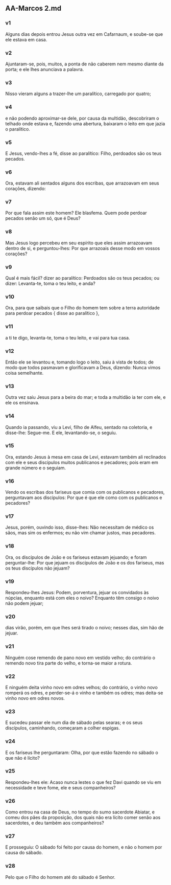 ## AA-Marcos 2.md
### v1
 Alguns dias depois entrou Jesus outra vez em Cafarnaum, e soube-se que ele estava em casa.
### v2
 Ajuntaram-se, pois, muitos, a ponta de não caberem nem mesmo diante da porta; e ele lhes anunciava a palavra.
### v3
 Nisso vieram alguns a trazer-lhe um paralítico, carregado por quatro;
### v4
 e não podendo aproximar-se dele, por causa da multidão, descobriram o telhado onde estava e, fazendo uma abertura, baixaram o leito em que jazia o paralítico.
### v5
 E Jesus, vendo-lhes a fé, disse ao paralítico: Filho, perdoados são os teus pecados.
### v6
 Ora, estavam ali sentados alguns dos escribas, que arrazoavam em seus corações, dizendo:
### v7
 Por que fala assim este homem? Ele blasfema. Quem pode perdoar pecados senão um só, que é Deus?
### v8
 Mas Jesus logo percebeu em seu espírito que eles assim arrazoavam dentro de si, e perguntou-lhes: Por que arrazoais desse modo em vossos corações?
### v9
 Qual é mais fácil? dizer ao paralítico: Perdoados são os teus pecados; ou dizer: Levanta-te, toma o teu leito, e anda?
### v10
 Ora, para que saibais que o Filho do homem tem sobre a terra autoridade para perdoar pecados { disse ao paralítico },
### v11
 a ti te digo, levanta-te, toma o teu leito, e vai para tua casa.
### v12
 Então ele se levantou e, tomando logo o leito, saiu à vista de todos; de modo que todos pasmavam e glorificavam a Deus, dizendo: Nunca vimos coisa semelhante.
### v13
 Outra vez saiu Jesus para a beira do mar; e toda a multidão ia ter com ele, e ele os ensinava.
### v14
 Quando ia passando, viu a Levi, filho de Alfeu, sentado na coletoria, e disse-lhe: Segue-me. E ele, levantando-se, o seguiu.
### v15
 Ora, estando Jesus à mesa em casa de Levi, estavam também ali reclinados com ele e seus discípulos muitos publicanos e pecadores; pois eram em grande número e o seguiam.
### v16
 Vendo os escribas dos fariseus que comia com os publicanos e pecadores, perguntavam aos discípulos: Por que é que ele como com os publicanos e pecadores?
### v17
 Jesus, porém, ouvindo isso, disse-lhes: Não necessitam de médico os sãos, mas sim os enfermos; eu não vim chamar justos, mas pecadores.
### v18
 Ora, os discípulos de João e os fariseus estavam jejuando; e foram perguntar-lhe: Por que jejuam os discípulos de João e os dos fariseus, mas os teus discípulos não jejuam?
### v19
 Respondeu-lhes Jesus: Podem, porventura, jejuar os convidados às núpcias, enquanto está com eles o noivo? Enquanto têm consigo o noivo não podem jejuar;
### v20
 dias virão, porém, em que lhes será tirado o noivo; nesses dias, sim hão de jejuar.
### v21
 Ninguém cose remendo de pano novo em vestido velho; do contrário o remendo novo tira parte do velho, e torna-se maior a rotura.
### v22
 E ninguém deita vinho novo em odres velhos; do contrário, o vinho novo romperá os odres, e perder-se-á o vinho e também os odres; mas deita-se vinho novo em odres novos.
### v23
 E sucedeu passar ele num dia de sábado pelas searas; e os seus discípulos, caminhando, começaram a colher espigas.
### v24
 E os fariseus lhe perguntaram: Olha, por que estão fazendo no sábado o que não é lícito?
### v25
 Respondeu-lhes ele: Acaso nunca lestes o que fez Davi quando se viu em necessidade e teve fome, ele e seus companheiros?
### v26
 Como entrou na casa de Deus, no tempo do sumo sacerdote Abiatar, e comeu dos pães da proposição, dos quais não era lícito comer senão aos sacerdotes, e deu também aos companheiros?
### v27
 E prosseguiu: O sábado foi feito por causa do homem, e não o homem por causa do sábado.
### v28
 Pelo que o Filho do homem até do sábado é Senhor.
